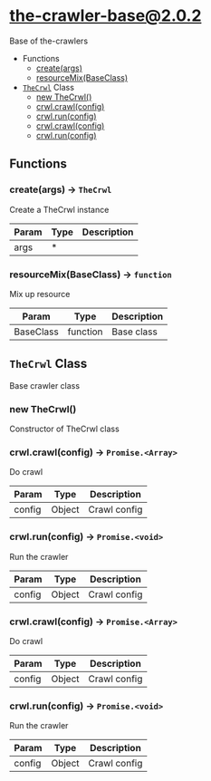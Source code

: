 # the-crawler-base@2.0.2

Base of the-crawlers

+ Functions
  + [create(args)](#the-crawler-base-function-create)
  + [resourceMix(BaseClass)](#the-crawler-base-function-resource-mix)
+ [`TheCrwl`](#the-crawler-base-classes) Class
  + [new TheCrwl()](#the-crawler-base-classes-the-crwl-constructor)
  + [crwl.crawl(config)](#the-crawler-base-classes-the-crwl-crawl)
  + [crwl.run(config)](#the-crawler-base-classes-the-crwl-run)
  + [crwl.crawl(config)](#the-crawler-base-classes-the-crwl-crawl)
  + [crwl.run(config)](#the-crawler-base-classes-the-crwl-run)

## Functions

<a class='md-heading-link' name="the-crawler-base-function-create" ></a>

### create(args) -> `TheCrwl`

Create a TheCrwl instance

| Param | Type | Description |
| ----- | --- | -------- |
| args | * |  |

<a class='md-heading-link' name="the-crawler-base-function-resource-mix" ></a>

### resourceMix(BaseClass) -> `function`

Mix up resource

| Param | Type | Description |
| ----- | --- | -------- |
| BaseClass | function | Base class |



<a class='md-heading-link' name="the-crawler-base-classes"></a>

## `TheCrwl` Class

Base crawler class




<a class='md-heading-link' name="the-crawler-base-classes-the-crwl-constructor" ></a>

### new TheCrwl()

Constructor of TheCrwl class



<a class='md-heading-link' name="the-crawler-base-classes-the-crwl-crawl" ></a>

### crwl.crawl(config) -> `Promise.<Array>`

Do crawl

| Param | Type | Description |
| ----- | --- | -------- |
| config | Object | Crawl config |


<a class='md-heading-link' name="the-crawler-base-classes-the-crwl-run" ></a>

### crwl.run(config) -> `Promise.<void>`

Run the crawler

| Param | Type | Description |
| ----- | --- | -------- |
| config | Object | Crawl config |


<a class='md-heading-link' name="the-crawler-base-classes-the-crwl-crawl" ></a>

### crwl.crawl(config) -> `Promise.<Array>`

Do crawl

| Param | Type | Description |
| ----- | --- | -------- |
| config | Object | Crawl config |


<a class='md-heading-link' name="the-crawler-base-classes-the-crwl-run" ></a>

### crwl.run(config) -> `Promise.<void>`

Run the crawler

| Param | Type | Description |
| ----- | --- | -------- |
| config | Object | Crawl config |




